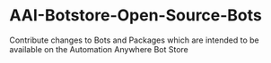 # AAI-Botstore-Open-Source-Bots
Contribute changes to Bots and Packages which are intended to be available on the Automation Anywhere Bot Store
